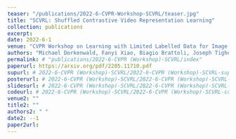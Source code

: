 ```yaml
---
teaser: "/publications/2022-6-CVPR-Workshop-SCVRL/teaser.jpg"
title: "SCVRL: Shuffled Contrastive Video Representation Learning"
collection: publications
excerpt: 
date: 2022-6-1
venue: "CVPR Workshop on Learning with Limited Labelled Data for Image and Video Understanding"
authors: "Michael Dorkenwald, Fanyi Xiao, Biagio Brattoli, Joseph Tighe, Davide Modolo"
permalink: # "publications/2022-6-CVPR (Workshop)-SCVRL/index"
paperurl: https://arxiv.org/pdf/2205.11710.pdf
supurl: # 2022-6-CVPR (Workshop)-SCVRL/2022-6-CVPR (Workshop)-SCVRL-sup.pdf
posterurl: # 2022-6-CVPR (Workshop)-SCVRL/2022-6-CVPR (Workshop)-SCVRL-poster.pdf
slidesurl: # 2022-6-CVPR (Workshop)-SCVRL/2022-6-CVPR (Workshop)-SCVRL-slides.pdf
codeurl: # 2022-6-CVPR (Workshop)-SCVRL/2022-6-CVPR (Workshop)-SCVRL-code.zip
venue2: ""
title2: ""
authors2: " "
date2: --1
paper2url: 
---
```



